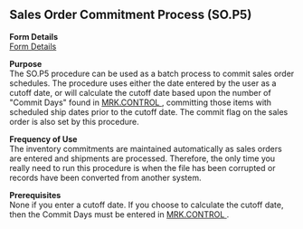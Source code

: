 ##  Sales Order Commitment Process (SO.P5)

<PageHeader />

**Form Details**  
[ Form Details ](SO-P5-1/README.md)   

**Purpose**  
The SO.P5 procedure can be used as a batch process to commit sales order schedules. The procedure uses either the date entered by the user as a cutoff date, or will calculate the cutoff date based upon the number of "Commit Days" found in [ MRK.CONTROL ](../../../../rover/AP-OVERVIEW/AP-ENTRY/AP-E/AP-E-1/CURRENCY-CONTROL/SO-E/MRK-CONTROL) , committing those items with scheduled ship dates prior to the cutoff date. The commit flag on the sales order is also set by this procedure. 

**Frequency of Use**  
The inventory commitments are maintained automatically as sales orders are
entered and shipments are processed. Therefore, the only time you really need
to run this procedure is when the file has been corrupted or records have been
converted from another system.

**Prerequisites**  
None if you enter a cutoff date. If you choose to calculate the cutoff date, then the Commit Days must be entered in [ MRK.CONTROL ](../../../../rover/AP-OVERVIEW/AP-ENTRY/AP-E/AP-E-1/CURRENCY-CONTROL/SO-E/MRK-CONTROL) . 

<badge text= "Version 8.10.57" vertical="middle" />

<PageFooter />